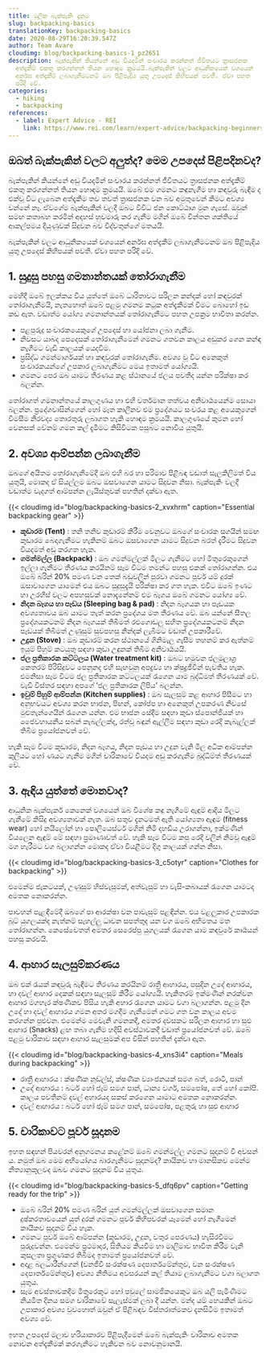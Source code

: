 ```yaml
---
title: මූලික බැක්පැකිං දැනුම
slug: backpacking-basics
translationKey: backpacking-basics
date: 2020-08-29T16:20:39.547Z
author: Team Avare
cloudimg: blog/backpacking-basics-1_pz2651
description: බැක්පැකින් කියන්නේ අඩු වියදමින් සංචාරය කරන්නත් ජීවිතයට ත්‍රාසජනක
  අත්දැකීම් එකතු කරගන්නත් තියන හොඳම ක්‍රමයයි.බැක්පැකින් වලට ආධුනිකයෙක් වශයෙන්
  අ‍ර්නඝ අත්දැකීම් ලබාගැනීමටනම් ඔබ පිළිපැදිය යුතු උපදෙස් කිහිපයක් පවතී. ඒවා පහත
  පරිදි වේ.
categories:
  - hiking
  - backpacking
references:
  - label: Expert Advice - REI
    link: https://www.rei.com/learn/expert-advice/backpacking-beginners.html?series=intro-to-backpacking
---
```

## ඔබත් බැක්පැකින් වලට අලුත්ද? මෙම උපදෙස් පිළිපදිනවද?

බැක්පැකින් කියන්නේ අඩු වියදමින් සංචාරය කරන්නත් ජීවිතයට ත්‍රාසජනක අත්දැකීම් එකතු කරගන්නත් තියන හොඳම ක්‍රමයයි. ඔබේ එම ගමනට කඳුනැගීම හා කඳවුරු බැඳීම ද එක්වූ විට ලැබෙන අත්දැකීම තව තවත් ත්‍රාසජනක වන බව අමුතුවෙන් කීමට අවශ්‍ය වන්නේ නෑ. ඒවගේම බැක්පැකින් වලදී ඔබට විවිධ ජන කොට්ඨාශ මුන ගැසේ. ඔවුන් සමඟ කතාබහ කරමින් අදහස් හුවමාරු කර ගැනීම මගින් ඔබේ චින්තන ශක්තියේ ආකල්පමය දියුණුවක් සිදුවන බව විද්වතුන්ගේ මතයයි.

බැක්පැකින් වලට ආධුනිකයෙක් වශයෙන් අ‍ර්නඝ අත්දැකීම් ලබාගැනීමටනම් ඔබ පිළිපැදිය යුතු උපදෙස් කිහිපයක් පවතී. ඒවා පහත පරිදි වේ.

## 1.  සුදුසු පහසු ගමනාන්තයක් තෝරාගැනීම

මෙහිදී ඔබේ ඉලක්කය විය යුත්තේ ඔබේ ධාරිතාවට සරිලන කන්දක් හෝ කඳවුරක් තෝරාගැනීමයි, නැතහොත් ඔබේ පළමු ගමනම කටුක අත්දැකීමක් වීමට බොහෝ ඉඩ කඩ ඇත. වඩාත්ම යෝග්‍ය ගමනාන්තයක් තෝරාගැනීමට පහත උපක්‍රම භාවිතා කරන්න.

* පළපුරුදු සංචාරකයෙකුගේ උපදෙස් හා යෝජනා ලබා ගැනීම.
* නිවසට යාබද පෙදෙසක් තෝරාගැනීමෙන් ගමනට ගතවන කාලය අඩුකර ගෙන කන්ඳ නැගීමට වැඩි කාලයක් යෙදවීම.
* ප්‍රසිද්ධ ගමන්මාර්ගයක් හා කඳවුරක් තෝරාගැනීම. අවශ්‍ය වූ විට අනෙකුත් සංචාරකයන්ගේ උපකාර ලබාගැනීමට මෙය ඉතාමත් යෝග්‍යයි.
* ගමනට පෙර ඔබ යාමට තීරණය කළ ස්ථානයේ ජලය පවතීද යන්න පරික්ෂා කර බලන්න.

තෝරාගත් ගමනාන්තයේ කාලගුණය හා එහි වර්තමාන තත්වය අනිවාර්‍යයෙන්ම සොයා බලන්න. ප්‍රදේශවාසින්ගෙන් හෝ මෑත කාලීනව එම ප්‍රදේශයට සංචරය කළ අයෙකුගෙන් විමසීම නිරවද්‍ය තොරතුරු ලබාගත හැකි හොඳම ක්‍රමයයි. කාලගුණයේ කුමන හෝ වෙනසක් වේනම් ගමන කල් දැමීමට කිසිවිටක පසුබට නොවිය යුතුයි.

## 2.  අවශ්‍ය ආම්පන්න ලබාගැනීම

ඔබගේ අයිතම තෝරාගැනීමේදී ඔබ එහි බර හා පරිමාව පිළිබඳ වඩාත් සැලකිලිමත් විය යුතුයි, මොකද ඒ සියල්ලම ඔබට ඔසවාගෙන යාමට සිදුවන නිසා. බැක්පැකිං වලදී වඩාත්ම වැදගත් ආම්පන්න ලැයිස්තුවක් පහතින් දක්වා ඇත.

{{< cloudimg id="blog/backpacking-basics-2_xvxhrm" caption="Essential backpacking gear" >}}

* **කූඩාරම (Tent)** : තනි තනිව කුඩාරම් කිරීම වෙනුවට ඔබගේ සංචාරක සගයින් සමඟ කුඩාරම බෙදාගැනීමට හැකිනම් ඔබට ඔසවාගෙන යාමට සිදුවන බරත් දැරීමට සිදුවන වියදමත් අඩු කරගත හැක.
* **ගමන්මල්ල (Backpack)** : ඔබ ගමන්මල්ලක් මිලට ගැනීමට හෝ මිතුරෙකුගෙන් ඉල්ලා ගැනීමට තීරණය කරයිනම් සෑම විටම තමන්ට පහසු එකක් තෝරාගන්න. එය ඔබේ බරින් 20% පමණ වන තෙක් බඩුවලින් පුරවා ගමනට පූර්ව යම් දුරක් ඔසාවාගෙන යාමෙන් එය ඔබට සුදුසුදැයි පරික්ෂා කර ගත හැක. එවිට ඔබේ ඉණට හා උරහිස් වලට අපහසුවක් නොදැනේනම් එම බෑගය ඔබේ ගමනට යෝග්‍ය වේ.
* **නිදන බෑගය හා පෑඩය (Sleeping bag & pad)** : නිදන බෑගයක හා පෑඩයක අවශ්‍යතාවය ඔබ යාමට තැත් කරන ප්‍රදේශය මත තීරණය වේ. ඔබ යන්නේ සීතල ප්‍රදේශයකටනම් නිදන බෑගයක් තිබීමත් රළුගොඩලු සහිත ප්‍රදේශයකටනම් නිදන පෑඩයක් තිබීමත් උණුසුම් සුවපහසු නින්දක් ලැබීමට වඩාත් උපකාරීවේ.
* **උදුන (Stove)** : ඔබ කූඩාරම් කරන ස්ථානයේ ගිනිමැල ගැසීම තහනම් කර ඇත්නම් ඉයුම් පිහුම් කටයුතු සඳහා කුඩා උඳුනක් තිබීම අනිවාර්‍යයයි.
* **ජල ප්‍රතිකාරක කට්ටලය (Water treatment kit)** : ඔබට හමුවන ජලමූලාශ්‍ර කෙතරම් පිරිසිදුවට පෙනුනද එහි සැඟවුනු අපද්‍රව්‍ය හා ක්ෂුද්‍රජීවීන් පැවතිය හැක. එමනිසා සෑම විටම ජල ප්‍රතිකාරක කට්ටලයක් රැගෙන යාම බුද්ධිමත් තීරණයක් වේ. වැඩි විස්තර සඳහා අපගේ ‘ජල ප්‍රතිකාරක ලිපිය’ බලන්න.
* **ඉවුම් පිහුම් ආම්පන්න (Kitchen supplies)** : ඔබ සැලසුම් කළ ආහාර පිසීමට හා අනුභවයට අවශ්‍ය කරන භාජන, පිඟන්, කෝප්ප හා අනෙකුත් උපකරණ නිවසේ මුළුතැන්ගෙයින් රැගෙන යන්න. එම භාජන සේදීම සඳහා කුඩා ස්පොන්ජියක් හා ජෛවහායනීය සබන් කැබල්ලක්ද, රත්වූ බඳුන් ඇල්ලීම සඳහා කුඩා රෙදි කැබැල්ලක් තිබීම ප්‍රයෝජනවත් වේ.

හැකි සෑම විටම කූඩාරම, නිදන බෑගය, නිදන පෑඩය හා උදුන වැනි මිල අධික ආම්පන්න කුලියට හෝ ණයට ගැනීම මගින් චාරිකාවේ වියදම අඩු කරගැනීම බුද්ධිම්ත් තීරණයක් වේ.

## 3.  ඇඳිය යුත්තේ මොනවාද?

ආධුනික බැක්පැකර් කෙනෙක් වශයෙන් ඔබ විශේෂ කඳු නැගීමේ ඇඳුම් ආදිය මිලට ගැනීමේ කිසිදු අවශ්‍යතාවක් නැත. ඔබ සතුව දැනටමත් ඇති යෝග්‍යතා ඇඳුම (fitness wear) හෝ නයිලෝන් හා පොලියෙස්ටර් මගින් නිමි දහඩිය උරාගන්නා, ඉක්මණින් වියලෙන ඇඳුම් මේ සඳහා ප්‍රමාණාවත් වේ. හැකි සෑම විටම කපු රෙදි වලින් නිමවූ ඇඳුම් මග හැරීමට වග බලාගන්න මොකද ඒවා වියළීමට දිගු කාලයක් ගන්න නිසා.

{{< cloudimg id="blog/backpacking-basics-3_c5otyr" caption="Clothes for backpacking" >}}

එමෙන්ම ජැකටයක්, උණුසුම් හිස්වැසුමක්, අත්වැසුම් හා වැසි-කබායක් රැගෙන යාමටද අමතක නොකරන්න.

පාවහන් පැළඳීමේදී ඔබගේ පා ආරක්ෂා වන පාවැසුම් පළඳින්න. එය වළලුකාර උපකාරක බූට් යුගලයක්ද නැත්නම් සැහල්ලු ධාවන සපත්තුද යන වග ඔබේ අභිමතය මත තෝරාගන්න. කෙසේවෙතත් අමතර සෙරෙප්පු යුගලයක් රැගෙන යාම කඳවුරේ කාර්‍යයන් පහසු කරවයි.

## 4.  ආහාර සැලසුම්කරණය

ඔබ එක් රැයක් කඳවුරු බැඳීමට තීරණය කරයිනම් රාත්‍රී ආහාරය, පසුදින උදේ ආහාරය, හා දවල් ආහාර දෙකක් සඳහා සැලසුම් කිරීම යෝග්‍යයි. හැකිතරම් ඉක්මණින් නරක්වන ආහාර මගහැර ක්ෂණිකව පිසිය හැකි අහාර රැගෙන යාමට වගා බලාගන්න. පළමු දින උදේ හා දවල් ආහාරය ගමන අතර මගදීම ගැනීමෙන් ගමට ගත වන කාලය අවම කරගන්න පුළුවන. එමෙන්ම මෙවැනි ගමනකදී, අමතර දවසකට සරිලන ආහාර හා සුළු ආහාර (Snacks) ළඟ තබා ගැනීම හදිසි අවස්ථාවකදී වඩාත් ප්‍රයෝජනවත් වේ. ඔබේ පළමු චාරිකාව සඳහා ආහාර සැලසුමක් අප විසින් පහතින් දැක්වා ඇත.

{{< cloudimg id="blog/backpacking-basics-4_xns3i4" caption="Meals during backpacking" >}}

* රාත්‍රී ආහාරය : ක්ෂණික නූඩ්ල්ස්, ක්ෂණික ව්‍යාංජනයක් සමග බත්, රොටී, පාන්
* උදේ ආහාරය : බටර් හෝ ජෑම් සමග පාන්, ධාන්‍ය වර්ග, සමපෝෂ, තේ හෝ කෝපි. කාලය පවතීනම් දවල්
  අහාරයද සකස් කරගෙන යාමාට අමතක නොකරන්න.
* දවල් ආහාරය : බටර් හෝ ජෑම් සමග පාන්, සමපෝෂ, පළතුරු හා සුළු ආහාර

## 5.  චාරිකාවට පූර්ව සූදානම

ඉහත සඳහන් පියවරන් අනුගමනය කළේනම් ඔබේ ගමන්මල්ල ගමනට සූදානම් වී අවසන්‍ ය. නමුත් ඔබ මෙම අභියෝගය බාරගැනීමට සූදානම්ද? කායිකව හා මානසිකව මෙන්ම නීත්‍යානුකූලවද ඔබව ගමනට සූදානම් විය යුතුය.

{{< cloudimg id="blog/backpacking-basics-5_dfq6pv" caption="Getting ready for the trip" >}}

* ඔබේ බරින් 20% පමණ බරින් යුත් ගමන්මල්ලක් ඔසවාගෙන සමාන දුෂ්කරතාවයෙන් යුත් දුරක් ගමනට පූර්ව කිහිපවරක් යෑමෙන් හෝ නැගීමෙන් කායිකව සූදානම් විය හැක.
* ගමනට පූර්ව ඔබේ ආම්පන්න (කූඩාරම, උදුන, වතුර පෙරණය) හැසිරවීමට පුරුදුවන්න. එමෙන්ම ප්‍රථමාදාර, සිතියම කියවීම හා මාලිමාව භාවිත කිරීම වැනි කුසලතා ප්‍රගුණකර තිබීමද ඉතාමත් ප්‍රයෝජනවත් වේ.
* අදාළ බලධාරීන්ගෙන් (වනජීවී සංරක්ෂණ දෙපාර්තමේන්තුව, වන සංරක්ෂණ දෙපාර්තමේන්තුව) අවශ්‍ය නීතිමය අවසරයන් කල් තියාම ලබාගැනීමට වගා බලාගත යුතුය.
* සෑම අවස්තාවකදීම මිතුරෙකුට හෝ පවුලේ සාමජිකයෙකුට ඔබ යලි පැමිණීමට නියමිත දිනය සමග චාරිකාවේ සැලැස්මක් ලබා දී යන්න. මන්ද යම් හෙයකින් ඔබට උපාකාර අවශ්‍ය වුවහොත් ඔවුන් ඒ පිළිබඳව විස්තරාත්මකව දැනසිටීම ඉතාමත් අවශ්‍ය වේ.

ඉහත උපදෙස් මලාව හරියාකාරව පිළිපැදීමෙන් ඔබේ බැක්පැකිං චාරිකාව අමතක නොවන අත්දැකීමක් කරගැනීමට හැකිවන බව නොවනුමානයි.